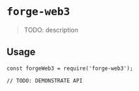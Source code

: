 # `forge-web3`

> TODO: description

## Usage

```
const forgeWeb3 = require('forge-web3');

// TODO: DEMONSTRATE API
```
